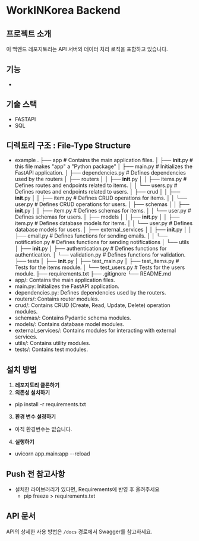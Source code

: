 # WorkINKorea Backend

## 프로젝트 소개

이 백엔드 레포지토리는 API 서버와 데이터 처리 로직을 포함하고 있습니다.

## 기능

-

## 기술 스택

- FASTAPI
- SQL

## 디렉토리 구조 : File-Type Structure

- example
  .
  ├── app # Contains the main application files.
  │ ├── **init**.py # this file makes "app" a "Python package"
  │ ├── main.py # Initializes the FastAPI application.
  │ ├── dependencies.py # Defines dependencies used by the routers
  │ ├── routers
  │ │ ├── **init**.py
  │ │ ├── items.py # Defines routes and endpoints related to items.
  │ │ └── users.py # Defines routes and endpoints related to users.
  │ ├── crud
  │ │ ├── **init**.py
  │ │ ├── item.py # Defines CRUD operations for items.
  │ │ └── user.py # Defines CRUD operations for users.
  │ ├── schemas
  │ │ ├── **init**.py
  │ │ ├── item.py # Defines schemas for items.
  │ │ └── user.py # Defines schemas for users.
  │ ├── models
  │ │ ├── **init**.py
  │ │ ├── item.py # Defines database models for items.
  │ │ └── user.py # Defines database models for users.
  │ ├── external_services
  │ │ ├── **init**.py
  │ │ ├── email.py # Defines functions for sending emails.
  │ │ └── notification.py # Defines functions for sending notifications
  │ └── utils
  │ ├── **init**.py
  │ ├── authentication.py # Defines functions for authentication.
  │ └── validation.py # Defines functions for validation.
  ├── tests
  │ ├── **init**.py
  │ ├── test_main.py
  │ ├── test_items.py # Tests for the items module.
  │ └── test_users.py # Tests for the users module.
  ├── requirements.txt
  ├── .gitignore
  └── README.md
- app/: Contains the main application files.
- main.py: Initializes the FastAPI application.
- dependencies.py: Defines dependencies used by the routers.
- routers/: Contains router modules.
- crud/: Contains CRUD (Create, Read, Update, Delete) operation modules.
- schemas/: Contains Pydantic schema modules.
- models/: Contains database model modules.
- external_services/: Contains modules for interacting with external services.
- utils/: Contains utility modules.
- tests/: Contains test modules.

## 설치 방법

1. **레포지토리 클론하기**
2. **의존성 설치하기**

- pip install -r requirements.txt

3. **환경 변수 설정하기**

- 아직 환경변수는 없습니다.

4. **실행하기**

- uvicorn app.main:app --reload

## Push 전 참고사항

- 설치한 라이브러리가 있다면, Requirements에 반영 후 올려주세요
  - pip freeze > requirements.txt

## API 문서

API의 상세한 사용 방법은 `/docs` 경로에서 Swagger를 참고하세요.
